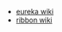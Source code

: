 * [eureka wiki](https://github.com/Netflix/eureka/wiki)  
* [ribbon wiki](https://github.com/Netflix/ribbon/wiki)  
